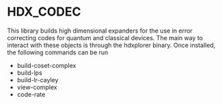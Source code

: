 # HDX_CODEC

This library builds high dimensional expanders for the use in error correcting codes for quantum and classical devices. The main way to 
interact with these objects is through the hdxplorer binary. Once installed, the following commands can be run
- build-coset-complex
- build-lps
- build-lr-cayley
- view-complex
- code-rate
